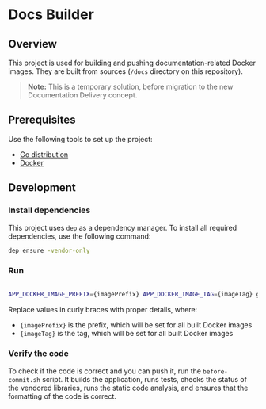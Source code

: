 # Docs Builder

## Overview

This project is used for building and pushing documentation-related Docker images. They are built from sources (`/docs` directory on this repository).

> **Note:** This is a temporary solution, before migration to the new Documentation Delivery concept. 

## Prerequisites

Use the following tools to set up the project:

* [Go distribution](https://golang.org)
* [Docker](https://www.docker.com/)

## Development

### Install dependencies

This project uses `dep` as a dependency manager. To install all required dependencies, use the following command:
```bash
dep ensure -vendor-only
```

### Run

```bash

APP_DOCKER_IMAGE_PREFIX={imagePrefix} APP_DOCKER_IMAGE_TAG={imageTag} go run main.go

```

Replace values in curly braces with proper details, where:
- `{imagePrefix}` is the prefix, which will be set for all built Docker images
- `{imageTag}` is the tag, which will be set for all built Docker images


### Verify the code

To check if the code is correct and you can push it, run the `before-commit.sh` script. It builds the application, runs tests, checks the status of the vendored libraries, runs the static code analysis, and ensures that the formatting of the code is correct.
